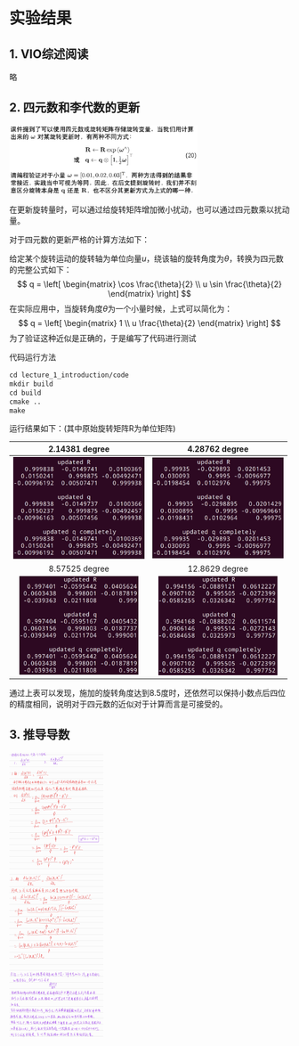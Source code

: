# 实验结果

## 1. VIO综述阅读

略

## 2. 四元数和李代数的更新

<img src="doc/homework_2_0.png" alt="homework_2_0" style="zoom: 33%;" />

在更新旋转量时，可以通过给旋转矩阵增加微小扰动，也可以通过四元数乘以扰动量。

对于四元数的更新严格的计算方法如下：

给定某个旋转运动的旋转轴为单位向量$u$，绕该轴的旋转角度为$\theta$，转换为四元数的完整公式如下：
$$
q = 
\left[ 
\begin{matrix} 
\cos \frac{\theta}{2} \\
u \sin \frac{\theta}{2}
\end{matrix} 
\right]
$$
在实际应用中，当旋转角度$\theta$为一个小量时候，上式可以简化为：
$$
q = 
\left[ 
\begin{matrix} 
1 \\
u \frac{\theta}{2}
\end{matrix} 
\right]
$$
为了验证这种近似是正确的，于是编写了代码进行测试

代码运行方法

```shell
cd lecture_1_introduction/code
mkdir build 
cd build 
cmake ..
make 
```

运行结果如下：(其中原始旋转矩阵R为单位矩阵)

|                        2.14381 degree                        |                        4.28762 degree                        |
| :----------------------------------------------------------: | :----------------------------------------------------------: |
| <img src="doc/homework_2_1.png" alt="homework_2_1" style="zoom:33%;" /> | <img src="doc/homeork_2_2.png" alt="homeork_2_2" style="zoom:33%;" /> |
|                        8.57525 degree                        |                        12.8629 degree                        |
| <img src="doc/homework_2_3.png" alt="homework_2_3" style="zoom:33%;" /> | <img src="doc/homework_2_4.png" alt="homework_2_4" style="zoom:33%;" /> |

通过上表可以发现，施加的旋转角度达到8.5度时，还依然可以保持小数点后四位的精度相同，说明对于四元数的近似对于计算而言是可接受的。

## 3. 推导导数

<img src="doc/homework_3.jpg" alt="homework_3" style="zoom:50%;" />